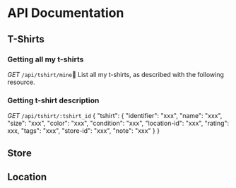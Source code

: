 # API Documentation

## T-Shirts

### Getting all my t-shirts
*GET* `/api/tshirt/mine`
List all my t-shirts, as described with the following resource.

### Getting t-shirt description
*GET* `/api/tshirt/:tshirt_id`
	{
		"tshirt": {
			"identifier": "xxx",
			"name": "xxx",
			"size": "xxx",
			"color": "xxx",
			"condition": "xxx",
			"location-id": "xxx",
			"rating": xxx,
			"tags": "xxx",
			"store-id": "xxx",
			"note": "xxx"
		}
	}

## Store

## Location